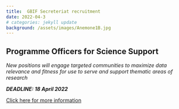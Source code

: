 ```yaml
---
title:  GBIF Secreteriat recruitment
date: 2022-04-3
# categories: jekyll update
background: /assets/images/Anemone1B.jpg
---
```


## Programme Officers for Science Support ##

*New positions will engage targeted communities to maximize data relevance and fitness for use to serve and support thematic areas of research*

***DEADLINE: 18 April 2022***

[Click here for more information](https://www.gbif.org/news/43O2JkDh0aunuij4LBZ90b/gbif-secretariat-is-recruiting-two-programme-officers-for-science-support)
